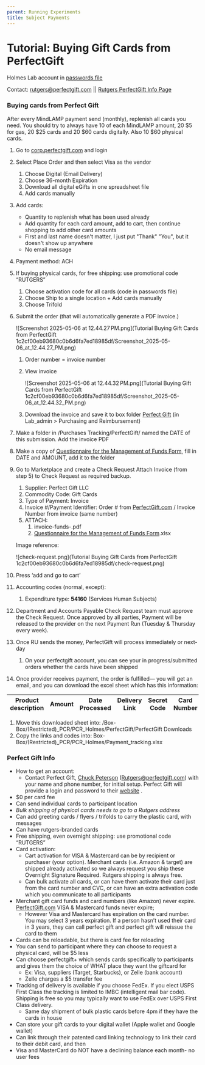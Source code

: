 ```yaml
---
parent: Running Experiments
title: Subject Payments
---
```


# Tutorial: Buying Gift Cards from PerfectGift

Holmes Lab account in [passwords file](https://rutgers.box.com/s/fbjhcw44tter8pyb4a68mnbbk5086btj)

Contact: [rutgers@perfectgift.com](mailto:rutgers@perfectgift.com)  ||  [Rutgers PerfectGift Info Page](https://procurementservices.rutgers.edu/purchasing/perfect-gift-llc) 

### Buying cards from Perfect Gift
After every MindLAMP payment send (monthly), replenish all cards you need. You should try to always have 10 of each MindLAMP amount, 20 $5 for gas, 20 $25 cards and 20 $60 cards digitally. Also 10 $60 physical cards.

1. Go to [corp.perfectgift.com](http://corp.perfectgift.com) and login
2. Select Place Order and then select Visa as the vendor
    1. Choose Digital (Email Delivery)
    2. Choose 36-month Expiration
    3. Download all digital eGifts in one spreadsheet file
    4. Add cards manually
4. Add cards:
    - Quantity to replenish what has been used already
    - Add quantity for each card amount, add to cart, then continue shopping to add other card amounts
    - First and last name doesn't matter, I just put "Thank" "You", but it doesn't show up anywhere
    - No email message
3. Payment method: ACH
4. If buying physical cards, for free shipping: use promotional code “RUTGERS”
    1. Choose activation code for all cards (code in passwords file)
    2. Choose Ship to a single location + Add cards manually
    3. Choose Trifold
5. Submit the order (that will automatically generate a PDF invoice.)
    
    ![Screenshot 2025-05-06 at 12.44.27 PM.png](Tutorial Buying Gift Cards from PerfectGift 1c2cf00eb93680c0b6d6fa7ed18985df/Screenshot_2025-05-06_at_12.44.27_PM.png)
    
    1. Order number = invoice number
    2. View invoice
        
        ![Screenshot 2025-05-06 at 12.44.32 PM.png](Tutorial Buying Gift Cards from PerfectGift 1c2cf00eb93680c0b6d6fa7ed18985df/Screenshot_2025-05-06_at_12.44.32_PM.png)
        
    3. Download the invoice and save it to box folder [Perfect Gift](https://rutgers.box.com/s/jx2fmd1xgtbz4e0q7pu33jcgzv21mrby) (in Lab_admin > Purchasing and Reimbursement)
6. Make a folder in /Purchases Tracking/PerfectGift/ named the DATE of this submission. Add the invoice PDF
7. Make a copy of [Questionnaire for the Management of Funds Form](https://rutgers.box.com/s/c6zrpzdx2h9kp0hgjjyn5md8vvnp69hw), fill in DATE and AMOUNT, add it to the folder 
8. Go to Marketplace and create a Check Request  Attach Invoice (from step 5) to Check Request as required backup.
    1. Supplier: Perfect Gift LLC
    2. Commodity Code: Gift Cards
    3. Type of Payment: Invoice
    4. Invoice #/Payment Identifier: Order # from [PerfectGift.com](http://PerfectGift.com) / Invoice Number from invoice  (same number)
    5. ATTACH:
        1. invoice-funds-<number>.pdf
        2. [Questionnaire for the Management of Funds Form](https://rutgers.box.com/s/c6zrpzdx2h9kp0hgjjyn5md8vvnp69hw).xlsx
    
    Image reference:
    
    ![check-request.png](Tutorial Buying Gift Cards from PerfectGift 1c2cf00eb93680c0b6d6fa7ed18985df/check-request.png)
    
9. Press ‘add and go to cart’ 
10. Accounting codes (normal, except):
    1. Expenditure type: **54160** (Services Human Subjects)
11. Department and Accounts Payable Check Request team must approve the Check Request. Once approved by all parties, Payment will be released to the provider on the next Payment Run (Tuesday & Thursday every week).
12. Once RU sends the money, PerfectGift will process immediately or next-day
    1. On your perfectgift account, you can see your in progress/submitted orders whether the cards have been shipped
13. Once provider receives payment, the order is fulfilled— you will get an email, and you can download the excel sheet which has this information:

| Product description | Amount | Date Processed | Delivery Link | Secret Code | Card Number | PIN | Expiration Date |
| --- | --- | --- | --- | --- | --- | --- | --- |
1. Move this downloaded sheet into: /Box-Box/(Restricted)_PCR/PCR_Holmes/PerfectGift/PerfectGift Downloads
2. Copy the links and codes into: Box-Box/(Restricted)_PCR/PCR_Holmes/Payment_tracking.xlsx

### Perfect Gift Info

- How to get an account:
    - Contact Perfect Gift, [Chuck Peterson](mailto:Rutgers@perfectgift.com) ([Rutgers@perfectgift.com](mailto:Rutgers@perfectgift.com)) with your name and phone number, for initial setup. Perfect Gift will provide a login and password to their [website](https://www.perfectgift.com/corporate/rutgers) .
- $0 per card fee
- Can send individual cards to participant location
- *Bulk shipping of physical cards needs to go to a Rutgers address*
- Can add greeting cards / flyers / trifolds to carry the plastic card, with messages
- Can have rutgers-branded cards
- Free shipping, even overnight shipping: use promotional code “RUTGERS”
- Card activation:
    - Cart activation for VISA & Mastercard can be by recipient or purchaser (your option).  Merchant cards (i.e. Amazon & target) are shipped already activated so we always request you ship these Overnight Signature Required.  Rutgers shipping is always free.
    - Can bulk activate all cards, or can have them activate their card just from the card number and CVC, or can have an extra activation code which you communicate to all participants
- Merchant gift card funds and card numbers (like Amazon) never expire.  [PerfectGift.com](http://perfectgift.com/) VISA & Mastercard funds never expire;
    - However Visa and Mastercard has expiration on the card number. You may select 3 years expiration. If a person hasn’t used their card in 3 years, they can call perfect gift and perfect gift will reissue the card to them
- Cards can be reloadable, but there is card fee for reloading
- You can send to participant where they can choose to request a physical card, will be $5 less
- Can choose perfectgift+ which sends cards specifically to participants and gives them the choice of WHAT place they want the giftcard for
    - Ex: Visa, suppliers (Target, Starbucks),  or Zelle (bank account)
    - Zelle charges a $5 transfer fee
- Tracking of delivery is available if you choose FedEx.  If you elect USPS First Class the tracking is limited to IMBC (intelligent mail bar code).  Shipping is free so you may typically want to use FedEx over USPS First Class delivery.
    - Same day shipment of bulk plastic cards before 4pm if they have the cards in house
- Can store your gift cards to your digital wallet (Apple wallet and Google wallet)
- Can link through their patented card linking technology to link their card to their debit card, and then
- Visa and MasterCard do NOT have a declining balance each month- no user fees